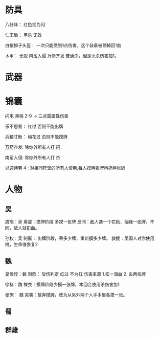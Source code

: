 # 防具

八卦阵： 红色视为闪

仁王盾： 黑杀 无效

白银狮子头盔： 一次只能受到1点伤害。这个装备被顶掉回1血

木甲： 无视 南蛮入侵 万箭齐发 普通杀，但是火杀伤害加1。

# 武器


# 锦囊

闪电 黑桃 2-9 -> 三点雷属性伤害

乐不思蜀： 红过 否则不能出牌

兵粮寸断： 梅花过 否则不能摸牌

万箭齐发: 除你外所有人打 闪 .

南蛮入侵: 除你外所有人打 杀

以逸待劳 4 : 对相同阵营的所有人使用,每人摸两张牌再扔两张牌

# 人物

## 吴
周瑜：吴
英姿：摸牌阶段 多摸一张牌
反间：敌人选一个花色，抽我一张牌。不同，敌人就扣血。


孙权：吴
制衡： 出牌阶段，丢多少牌，重新摸多少牌。
救援：吴国人对你使用桃，生命值恢复2

## 魏

夏侯惇：魏
刚烈： 受伤判定 红过 不为红 伤害来源 1.扣一滴血 2. 丢两张牌

徐褚：魏
裸衣：摸牌阶段少摸一张牌，本回合使用杀伤害加1

张僚： 魏
突袭：放弃摸牌，改为从另外两个人手手里各摸一张。

## 蜀



## 群雄
